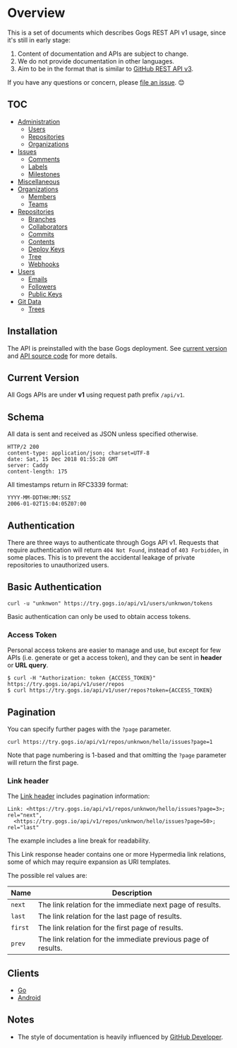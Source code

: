 # Overview

This is a set of documents which describes Gogs REST API v1 usage, since it's still in early stage:

1. Content of documentation and APIs are subject to change.
2. We do not provide documentation in other languages.
3. Aim to be in the format that is similar to [GitHub REST API v3](https://developer.github.com/v3/).

If you have any questions or concern, please [file an issue](https://github.com/gogs/go-gogs-client/issues/new). :blush:

## TOC

- [Administration](Administration)
  - [Users](Administration/Users.md)
  - [Repositories](Administration/Repositories.md)
  - [Organizations](Administration/Organizations.md)
- [Issues](Issues)
  - [Comments](Issues/Comments.md)
  - [Labels](Issues/Labels.md)
  - [Milestones](Issues/Milestones.md)
- [Miscellaneous](Miscellaneous)
- [Organizations](Organizations)
  - [Members](Organizations/Members.md)
  - [Teams](Organizations/Teams.md)
- [Repositories](Repositories)
  - [Branches](Repositories/Branches.md)
  - [Collaborators](Repositories/Collaborators.md)
  - [Commits](Repositories/Commits.md)
  - [Contents](Repositories/Contents.md)
  - [Deploy Keys](Repositories/Deploy%20Keys.md)
  - [Tree](Repositories/Tree.md)
  - [Webhooks](Repositories/Webhooks.md)
- [Users](Users)
  - [Emails](Users/Emails.md)
  - [Followers](Users/Followers.md)
  - [Public Keys](Users/Public%20Keys.md)
- [Git Data](Git%20Data)
  - [Trees](Git%20Data/Trees.md)

## Installation 

The API is preinstalled with the base Gogs deployment. See [current version](#current-version) and [API source code](https://github.com/gogs/gogs/tree/master/internal/route/api) for more details.

## Current Version

All Gogs APIs are under **v1** using request path prefix `/api/v1`.

## Schema

All data is sent and received as JSON unless specified otherwise.

```
HTTP/2 200
content-type: application/json; charset=UTF-8
date: Sat, 15 Dec 2018 01:55:28 GMT
server: Caddy
content-length: 175
```

All timestamps return in RFC3339 format:

```
YYYY-MM-DDTHH:MM:SSZ
2006-01-02T15:04:05Z07:00
```

## Authentication

There are three ways to authenticate through Gogs API v1. Requests that require authentication will return `404 Not Found`, instead of `403 Forbidden`, in some places. This is to prevent the accidental leakage of private repositories to unauthorized users.

## Basic Authentication

```
curl -u "unknwon" https://try.gogs.io/api/v1/users/unknwon/tokens
```

Basic authentication can only be used to obtain access tokens.

### Access Token

Personal access tokens are easier to manage and use, but except for few APIs (i.e. generate or get a access token), and they can be sent in **header** or **URL query**.

```
$ curl -H "Authorization: token {ACCESS_TOKEN}" https://try.gogs.io/api/v1/user/repos
$ curl https://try.gogs.io/api/v1/user/repos?token={ACCESS_TOKEN}
```

## Pagination

You can specify further pages with the `?page` parameter.

```
curl https://try.gogs.io/api/v1/repos/unknwon/hello/issues?page=1
```

Note that page numbering is 1-based and that omitting the `?page` parameter will return the first page.

### Link header

The [Link header](http://tools.ietf.org/html/rfc5988) includes pagination information:

```
Link: <https://try.gogs.io/api/v1/repos/unknwon/hello/issues?page=3>; rel="next",
  <https://try.gogs.io/api/v1/repos/unknwon/hello/issues?page=50>; rel="last"
```

The example includes a line break for readability.

This Link response header contains one or more Hypermedia link relations, some of which may require expansion as URI templates.

The possible rel values are:

|Name|Description|
|----|-----------|
|`next`|The link relation for the immediate next page of results.|
|`last`|The link relation for the last page of results.|
|`first`|The link relation for the first page of results.|
|`prev`|The link relation for the immediate previous page of results.|

## Clients

- [Go](https://github.com/gogs/go-gogs-client)
- [Android](https://github.com/unfoldingWord-dev/android-gogs-client)

## Notes

- The style of documentation is heavily influenced by [GitHub Developer](https://developer.github.com/).
